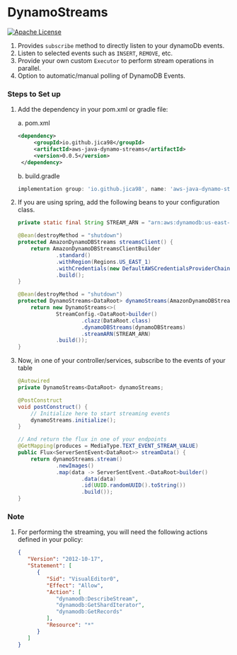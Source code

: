 # DynamoStreams
[![Apache License](https://img.shields.io/github/license/JICA98/aws-java-dynamo-streams)](https://github.com/JICA98/aws-java-dynamo-streams/blob/psycho/LICENSE)

1. Provides `subscribe` method to directly listen to your dynamoDb events.
2. Listen to selected events such as `INSERT`, `REMOVE`, etc.
3. Provide your own custom `Executor` to perform stream operations in parallel.
4. Option to automatic/manual polling of DynamoDB Events.

### Steps to Set up

1. Add the dependency in your pom.xml or gradle file:

   a. pom.xml

    ````xml
    <dependency>
         <groupId>io.github.jica98</groupId>
         <artifactId>aws-java-dynamo-streams</artifactId>
         <version>0.0.5</version>
     </dependency>
   ````
    b. build.gradle
    
    ````groovy
   implementation group: 'io.github.jica98', name: 'aws-java-dynamo-streams', version: '0.0.5'
   ````
2. If you are using spring, add the following beans to your configuration class.

    ````java
   private static final String STREAM_ARN = "arn:aws:dynamodb:us-east-1:your-dynamo-db-stream";
   
    @Bean(destroyMethod = "shutdown")
    protected AmazonDynamoDBStreams streamsClient() {
        return AmazonDynamoDBStreamsClientBuilder
                .standard()
                .withRegion(Regions.US_EAST_1)
                .withCredentials(new DefaultAWSCredentialsProviderChain())
                .build();
    }

    @Bean(destroyMethod = "shutdown")
    protected DynamoStreams<DataRoot> dynamoStreams(AmazonDynamoDBStreams dynamoDBStreams) {
        return new DynamoStreams<>(
                StreamConfig.<DataRoot>builder()
                        .clazz(DataRoot.class)
                        .dynamoDBStreams(dynamoDBStreams)
                        .streamARN(STREAM_ARN)
                .build());
    }
   ````
   
3. Now, in one of your controller/services, subscribe to the events of your table

    ````java
    @Autowired
    private DynamoStreams<DataRoot> dynamoStreams;
   
    @PostConstruct
    void postConstruct() {
        // Initialize here to start streaming events
        dynamoStreams.initialize();
    }
   
    // And return the flux in one of your endpoints
    @GetMapping(produces = MediaType.TEXT_EVENT_STREAM_VALUE)
    public Flux<ServerSentEvent<DataRoot>> streamData() {
        return dynamoStreams.stream()
                .newImages()
                .map(data -> ServerSentEvent.<DataRoot>builder()
                        .data(data)
                        .id(UUID.randomUUID().toString())
                        .build());
    }
   ````
   
### Note
1. For performing the streaming, you will need the following actions defined in your policy:
   ```json
   {
      "Version": "2012-10-17",
      "Statement": [
         {
            "Sid": "VisualEditor0",
            "Effect": "Allow",
            "Action": [
               "dynamodb:DescribeStream",
               "dynamodb:GetShardIterator",
               "dynamodb:GetRecords"
            ],
            "Resource": "*"
         }
      ]
   }
   ```
